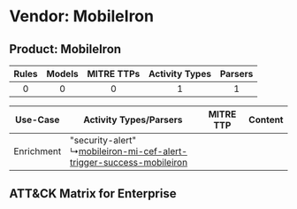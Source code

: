 Vendor: MobileIron
==================
Product: MobileIron
-------------------
| Rules | Models | MITRE TTPs | Activity Types | Parsers |
|:-----:|:------:|:----------:|:--------------:|:-------:|
|   0   |   0    |     0      |       1        |    1    |

|  Use-Case  | Activity Types/Parsers    | MITRE TTP | Content    |
|:----------:| ---- | --------- | ---- |
| Enrichment |  "security-alert"<br> ↳[mobileiron-mi-cef-alert-trigger-success-mobileiron](Ps/pC_mobileironmicefalerttriggersuccessmobileiron.md)<br> |    | [](RM/r_m_mobileiron_mobileiron_Enrichment.md) |

ATT&CK Matrix for Enterprise
----------------------------
